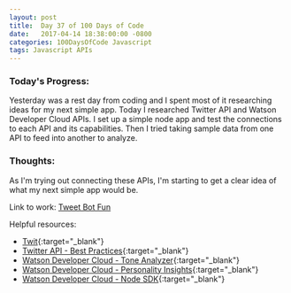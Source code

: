 ```yaml
---
layout: post
title:  Day 37 of 100 Days of Code
date:   2017-04-14 18:38:00:00 -0800
categories: 100DaysOfCode Javascript
tags: Javascript APIs
---
```


### Today's Progress:
Yesterday was a rest day from coding and I spent most of it researching ideas for my next simple app. Today I researched Twitter API and Watson Developer Cloud APIs. I set up a simple node app and test the connections to each API and its capabilities. Then I tried taking sample data from one API to feed into another to analyze.

### Thoughts:
As I'm trying out connecting these APIs, I'm starting to get a clear idea of what my next simple app would be. 

Link to work: [Tweet Bot Fun](https://github.com/yenly/tweet_bot_fun)

Helpful resources:
* [Twit](https://github.com/ttezel/twit){:target="_blank"}
* [Twitter API - Best Practices](https://dev.twitter.com/webhooks/best-practices){:target="_blank"}
* [Watson Developer Cloud - Tone Analyzer](https://www.ibm.com/watson/developercloud/doc/tone-analyzer/getting-started.html){:target="_blank"}
* [Watson Developer Cloud - Personality Insights](https://www.ibm.com/watson/developercloud/personality-insights.html){:target="_blank"}
* [Watson Developer Cloud - Node SDK](https://github.com/watson-developer-cloud/node-sdk){:target="_blank"}
